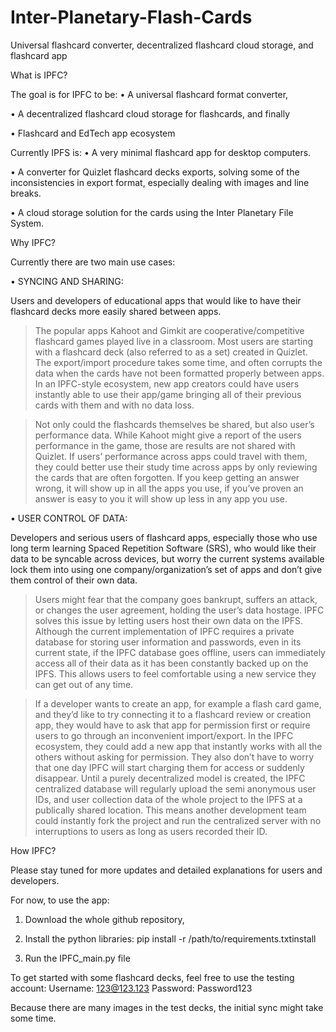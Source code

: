 # Inter-Planetary-Flash-Cards
Universal flashcard converter, decentralized flashcard cloud storage, and flashcard app

What is IPFC?

The goal is for IPFC to be:
•	A universal flashcard format converter, 

•	A decentralized flashcard cloud storage for flashcards, and finally 

•	Flashcard and EdTech app ecosystem

Currently IPFS is:
•	A very minimal flashcard app for desktop computers.

•	A converter for Quizlet flashcard decks exports, solving some of the inconsistencies in export format, especially dealing with images and line breaks.

•	A cloud storage solution for the cards using the Inter Planetary File System.

Why IPFC?

Currently there are two main use cases:

• SYNCING AND SHARING:

Users and developers of educational apps that would like to have their flashcard decks more easily shared between apps. 
>	The popular apps Kahoot and Gimkit are cooperative/competitive flashcard games played live in a classroom.  Most users are starting with a flashcard deck (also referred to as a set) created in Quizlet. The export/import procedure takes some time, and often corrupts the data when the cards have not been formatted properly between apps. In an IPFC-style ecosystem, new app creators could have users instantly able to use their app/game bringing all of their previous cards with them and with no data loss.

>	Not only could the flashcards themselves be shared, but also user’s performance data. While Kahoot might give a report of the users performance in the game, those are results are not shared with Quizlet. If users’ performance across apps could travel with them, they could better use their study time across apps by only reviewing the cards that are often forgotten. If you keep getting an answer wrong, it will show up in all the apps you use, if you’ve proven an answer is easy to you it will show up less in any app you use.

• USER CONTROL OF DATA:

Developers and serious users of flashcard apps, especially those who use long term learning Spaced Repetition Software (SRS), who would like their data to be syncable across devices, but worry the current systems available lock them into using one company/organization’s set of apps and don’t give them control of their own data. 

>	Users might fear that the company goes bankrupt, suffers an attack, or changes the user agreement, holding the user’s data hostage. IPFC solves this issue by letting users host their own data on the IPFS. Although the current implementation of IPFC requires a private database for storing user information and passwords, even in its current state, if the IPFC database goes offline, users can immediately access all of their data as it has been constantly backed up on the IPFS. This allows users to feel comfortable using a new service they can get out of any time. 

>	If a developer wants to create an app, for example a flash card game, and they’d like to try connecting it to a flashcard review or creation app, they would have to ask that app for permission first or require users to go through an inconvenient import/export. In the IPFC ecosystem, they could add a new app that instantly works with all the others without asking for permission. They also don’t have to worry that one day IPFC will start charging them for access or suddenly disappear. Until a purely decentralized model is created, the IPFC centralized database will regularly upload the semi anonymous user IDs, and user collection data of the whole project to the IPFS at a publically shared location. This means another development team could instantly fork the project and run the centralized server with no interruptions to users as long as users recorded their ID.

How IPFC?

Please stay tuned for more updates and detailed explanations for users and developers.

For now, to use the app:
1)	Download the whole github repository, 

2)	Install the python libraries: pip install -r /path/to/requirements.txtinstall 

3)	Run the IPFC_main.py file

To get started with some flashcard decks, feel free to use the testing account:
Username: 123@123.123
Password: Password123

Because there are many images in the test decks, the initial sync might take some time.
